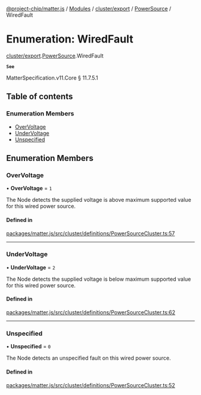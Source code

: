 [@project-chip/matter.js](../README.md) / [Modules](../modules.md) / [cluster/export](../modules/cluster_export.md) / [PowerSource](../modules/cluster_export.PowerSource.md) / WiredFault

# Enumeration: WiredFault

[cluster/export](../modules/cluster_export.md).[PowerSource](../modules/cluster_export.PowerSource.md).WiredFault

**`See`**

MatterSpecification.v11.Core § 11.7.5.1

## Table of contents

### Enumeration Members

- [OverVoltage](cluster_export.PowerSource.WiredFault.md#overvoltage)
- [UnderVoltage](cluster_export.PowerSource.WiredFault.md#undervoltage)
- [Unspecified](cluster_export.PowerSource.WiredFault.md#unspecified)

## Enumeration Members

### OverVoltage

• **OverVoltage** = ``1``

The Node detects the supplied voltage is above maximum supported value for this wired power source.

#### Defined in

[packages/matter.js/src/cluster/definitions/PowerSourceCluster.ts:57](https://github.com/project-chip/matter.js/blob/558e12c94a201592c28c7bc0743705360b3e5ca6/packages/matter.js/src/cluster/definitions/PowerSourceCluster.ts#L57)

___

### UnderVoltage

• **UnderVoltage** = ``2``

The Node detects the supplied voltage is below maximum supported value for this wired power source.

#### Defined in

[packages/matter.js/src/cluster/definitions/PowerSourceCluster.ts:62](https://github.com/project-chip/matter.js/blob/558e12c94a201592c28c7bc0743705360b3e5ca6/packages/matter.js/src/cluster/definitions/PowerSourceCluster.ts#L62)

___

### Unspecified

• **Unspecified** = ``0``

The Node detects an unspecified fault on this wired power source.

#### Defined in

[packages/matter.js/src/cluster/definitions/PowerSourceCluster.ts:52](https://github.com/project-chip/matter.js/blob/558e12c94a201592c28c7bc0743705360b3e5ca6/packages/matter.js/src/cluster/definitions/PowerSourceCluster.ts#L52)
